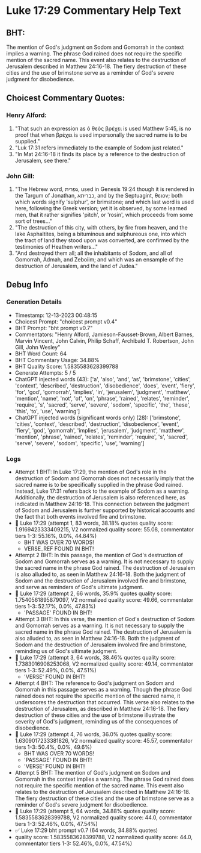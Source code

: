 # Luke 17:29 Commentary Help Text

## BHT:
The mention of God's judgment on Sodom and Gomorrah in the context implies a warning. The phrase God rained does not require the specific mention of the sacred name. This event also relates to the destruction of Jerusalem described in Matthew 24:16-18. The fiery destruction of these cities and the use of brimstone serve as a reminder of God's severe judgment for disobedience.

## Choicest Commentary Quotes:
### Henry Alford:
1. "That such an expression as ὁ θεὸς βρέχει is used Matthew 5:45, is no proof that when βρέχει is used impersonally the sacred name is to be supplied."
2. "Luk 17:31 refers immediately to the example of Sodom just related."
3. "In Mat 24:16-18 it finds its place by a reference to the destruction of Jerusalem, see there."

### John Gill:
1. "The Hebrew word, גפרית, used in Genesis 19:24 though it is rendered in the Targum of Jonathan, כבריתא, and by the Septuagint, θειον; both which words signify 'sulphur', or brimstone; and which last word is used here, following the Greek version; yet it is observed, by some learned men, that it rather signifies 'pitch', or 'rosin', which proceeds from some sort of trees..."
2. "The destruction of this city, with others, by fire from heaven, and the lake Asphaltites, being a bituminous and sulphureous one, into which the tract of land they stood upon was converted, are confirmed by the testimonies of Heathen writers..."
3. "And destroyed them all; all the inhabitants of Sodom, and all of Gomorrah, Admah, and Zeboiim; and which was an ensample of the destruction of Jerusalem, and the land of Judea."


## Debug Info
### Generation Details
- Timestamp: 12-13-2023 00:48:15
- Choicest Prompt: "choicest prompt v0.4"
- BHT Prompt: "bht prompt v0.7"
- Commentators: "Henry Alford, Jamieson-Fausset-Brown, Albert Barnes, Marvin Vincent, John Calvin, Philip Schaff, Archibald T. Robertson, John Gill, John Wesley"
- BHT Word Count: 64
- BHT Commentary Usage: 34.88%
- BHT Quality Score: 1.5835583628399788
- Generate Attempts: 5 / 5
- ChatGPT injected words (43):
	['a', 'also', 'and', 'as', 'brimstone', 'cities', 'context', 'described', 'destruction', 'disobedience', 'does', 'event', 'fiery', 'for', 'god', 'gomorrah', 'implies', 'in', 'jerusalem', 'judgment', 'matthew', 'mention', 'name', 'not', 'of', 'on', 'phrase', 'rained', 'relates', 'reminder', 'require', 's', 'sacred', 'serve', 'severe', 'sodom', 'specific', 'the', 'these', 'this', 'to', 'use', 'warning']
- ChatGPT injected words (significant words only) (28):
	['brimstone', 'cities', 'context', 'described', 'destruction', 'disobedience', 'event', 'fiery', 'god', 'gomorrah', 'implies', 'jerusalem', 'judgment', 'matthew', 'mention', 'phrase', 'rained', 'relates', 'reminder', 'require', 's', 'sacred', 'serve', 'severe', 'sodom', 'specific', 'use', 'warning']

### Logs
- Attempt 1 BHT: In Luke 17:29, the mention of God's role in the destruction of Sodom and Gomorrah does not necessarily imply that the sacred name is to be specifically supplied in the phrase God rained. Instead, Luke 17:31 refers back to the example of Sodom as a warning. Additionally, the destruction of Jerusalem is also referenced here, as indicated in Matthew 24:16-18. This connection between the judgment of Sodom and Jerusalem is further supported by historical accounts and the fact that both events involved fire and brimstone.
- 🔄 Luke 17:29 (attempt 1, 83 words, 38.18% quotes quality score: 1.9169423333409215, V2 normalized quality score: 55.08, commentator tiers 1-3: 55.16%, 0.0%, 44.84%) 
	- BHT WAS OVER 70 WORDS! 
	- VERSE_REF FOUND IN BHT!
- Attempt 2 BHT: In this passage, the mention of God's destruction of Sodom and Gomorrah serves as a warning. It is not necessary to supply the sacred name in the phrase God rained. The destruction of Jerusalem is also alluded to, as seen in Matthew 24:16-18. Both the judgment of Sodom and the destruction of Jerusalem involved fire and brimstone, and serve as reminders of God's ultimate judgment.
- 🔄 Luke 17:29 (attempt 2, 66 words, 35.9% quotes quality score: 1.7540561895879097, V2 normalized quality score: 49.66, commentator tiers 1-3: 52.17%, 0.0%, 47.83%) 
	- 'PASSAGE' FOUND IN BHT!
- Attempt 3 BHT: In this verse, the mention of God's destruction of Sodom and Gomorrah serves as a warning. It is not necessary to supply the sacred name in the phrase God rained. The destruction of Jerusalem is also alluded to, as seen in Matthew 24:16-18. Both the judgment of Sodom and the destruction of Jerusalem involved fire and brimstone, reminding us of God's ultimate judgment.
- 🔄 Luke 17:29 (attempt 3, 64 words, 38.46% quotes quality score: 1.7383016908253068, V2 normalized quality score: 49.14, commentator tiers 1-3: 52.49%, 0.0%, 47.51%) 
	- 'VERSE' FOUND IN BHT!
- Attempt 4 BHT: The reference to God's judgment on Sodom and Gomorrah in this passage serves as a warning. Though the phrase God rained does not require the specific mention of the sacred name, it underscores the destruction that occurred. This verse also relates to the destruction of Jerusalem, as described in Matthew 24:16-18. The fiery destruction of these cities and the use of brimstone illustrate the severity of God's judgment, reminding us of the consequences of disobedience.
- 🔄 Luke 17:29 (attempt 4, 76 words, 36.0% quotes quality score: 1.6309017233381826, V2 normalized quality score: 45.57, commentator tiers 1-3: 50.4%, 0.0%, 49.6%) 
	- BHT WAS OVER 70 WORDS! 
	- 'PASSAGE' FOUND IN BHT! 
	- 'VERSE' FOUND IN BHT!
- Attempt 5 BHT: The mention of God's judgment on Sodom and Gomorrah in the context implies a warning. The phrase God rained does not require the specific mention of the sacred name. This event also relates to the destruction of Jerusalem described in Matthew 24:16-18. The fiery destruction of these cities and the use of brimstone serve as a reminder of God's severe judgment for disobedience.
- 🔄 Luke 17:29 (attempt 5, 64 words, 34.88% quotes quality score: 1.5835583628399788, V2 normalized quality score: 44.0, commentator tiers 1-3: 52.46%, 0.0%, 47.54%)
- ✅ Luke 17:29 bht prompt v0.7 (64 words, 34.88% quotes)
- quality score: 1.5835583628399788, V2 normalized quality score: 44.0, commentator tiers 1-3: 52.46%, 0.0%, 47.54%)